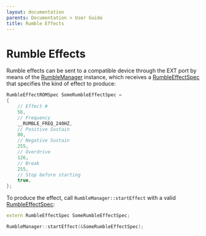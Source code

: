 ```yaml
---
layout: documentation
parents: Documentation > User Guide
title: Rumble Effects
---
```


# Rumble Effects

Rumble effects can be sent to a compatible device through the EXT port by means of the [RumbleManager](/documentation/api/class-rumblemanager/) instance, which receives a [RumbleEffectSpec](/documentation/api/struct-rumble-effect-spec/) that specifies the kind of effect to produce:

```cpp
RumbleEffectROMSpec SomeRumbleEffectSpec =
{
    // Effect #
    56,
    // Frequency
    __RUMBLE_FREQ_240HZ,
    // Positive Sustain
    80,
    // Negative Sustain
    255,
    // Overdrive
    126,
    // Break
    255,
    // Stop before starting
    true,
};
```

To produce the effect, call `RumbleManager::startEffect` with a valid [RumbleEffectSpec](/documentation/api/struct-rumble-effect-spec/):

```cpp
extern RumbleEffectSpec SomeRumbleEffectSpec;

RumbleManager::startEffect(&SomeRumbleEffectSpec);
```
